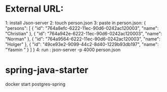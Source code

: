 
# External URL:

1: install Json-server
2: touch person.json
3: paste in person.json:
  {
  "persons": [
    {
      "id": "764a8efc-6222-11ec-90d6-0242ac120003",
      "name": "Christian"
    },
    {
      "id": "764a942e-6222-11ec-90d6-0242ac120003",
      "name": "Norman"
    },
    {
      "id": "764a9564-6222-11ec-90d6-0242ac120003",
      "name": "Holger"
    },
    {
      "id": "49ce93e2-9099-44c2-8d40-1229b93db197",
      "name": "Yasmin "
    }
  ]
}
4: run : json-server -p 4000 person.json

# spring-java-starter

docker start postgres-spring

